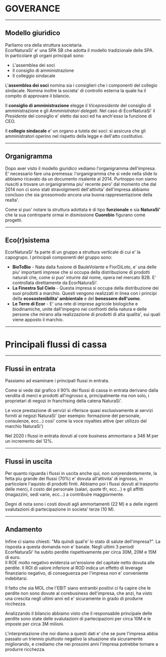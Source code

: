 # GOVERANCE
-----------------------------------------------------------------------
## Modello giuridico
Parliamo ora della struttura societaria.  
EcorNaturaSi' e' una SPA SB che adotta il modello tradizionale delle SPA.  
In particolare gli organi principali sono:
* L'assemblea dei soci
* Il consiglio di amministrazione
* Il colleggio sindacale
  
L'**assemblea dei soci** nomina sia i consiglieri che i componenti del collegio sindacale.
Nomina inoltre la societa' di controllo esterna la quale ha il compito di approvare il bilancio.  

Il **consiglio di amministrazione** elegge il *Vicepresidente* del consiglio di amministrazione e gli *Amministratori delegati*.
Nel caso di EcorNaturaSi' il *Presidente* del consiglio e' eletto dai soci ed ha anch'esso la funzione di CEO.

Il **collegio sindacale** e' un organo a tutela dei soci: si assicura che gli amministratori operino nel rispetto della legge e dell'atto costitutivo.

-----------------------------------------------------------------------
## Organigramma

Dopo aver visto il modello giuridico vediamo l'organigramma dell'impresa.
E' necessario fare una premessa: l'organigramma che si vede nella slide lo abbiamo ricavato da un documento risalente al 2014.
Purtroppo non siamo riusciti a trovare un organigramma piu' recente pero' dal momento che dal 2014 non ci sono stati stravolgimenti dell'attivita' dell'impresa abbiamo concluso che sia grossomodo ancora una buona rappresentazione della realta'.

Come si puo' notare la struttura adottata è di tipo **funzionale** e sia **NaturaSi'** che la sua controparte ormai in dismissione **Cuorebio** figurano come progetti.

----------------------------------------------------------------------
## Eco(r)sistema
EcorNaturaSi' fa parte di un gruppo a struttura verticale di cui e' la capogrupo.
I principali componenti del gruppo sono:
* **BioToBio** - Nata dalla fusione di BauleVolante e FiorDiLoto, e' una delle piu' importanti imprese che si occupa della distribuzione di prodotti naturali che, come si puo' inturire dal nome, opera nel mercato B2B. E' controllata direttamente da EcorNaturaSi'.
* **La Finestra Sul Cielo** - Questa impresa si occupa della distribuzione dei suoi prodotti a marchio. Questi vengono realizzati in linea con i principi della **ecosostenibilita' ambientale** e del **benessere dell'uomo**.
* **Le Terre di Ecor** - E' una rete di imprese agricole biologiche e biodinamiche, unite dall'impegno nei confronti della natura e delle persone che mirano alla realizzazione di prodotti di alta qualita', sui quali viene apposto il marchio.

----------------------------------------------------------------------
# Principali flussi di cassa
----------------------------------------------------------------------
## Flussi in entrata
Passiamo ad esaminare i principali flussi in entrata.

Come si vede dal grafico il 90% dei flussi di cassa in entrata derivano dalla vendita di merci e prodotti all'ingrosso a, principalmente ma non solo, i proprietari di negozi in franchising della catena NaturaSi'.  

Le voce prestazione di servizi si riferisce quasi esclusivamente ai servizi forniti ai negozi NaturaSi' (per esempio: formazione del personale, consulenze, ecc...) 
cosi' come la voce royalties attive (per utilizzo del marchio NaturaSi')  

Nel 2020 i flussi in entrata dovuti al core business ammontano a 346 M per un incremento del 12%.

---------------------------------------------------------------------
## Flussi in uscita 
Per quanto riguarda i flussi in uscita anche qui, non sorprendentemente, la fetta piu grande dei flussi (70%) e' dovuta all'attivita' di ingrosso, in particolare l'aquisto di prodotti finiti.
Abbiamo poi i flussi dovuti al trasporto delle merci, il costo del personale (salari, quote tfr, ecc...) e gli affitti (magazzini, sedi varie, ecc...) a contribuire maggiormente. 

Degni di nota sono i costi dovuti agli ammortamenti (22 M) e a delle ingenti svalutazioni di partecipazione in societa' terze (10 M).

---------------------------------------------------------------------
## Andamento
Infine ci siamo chiesti: "Ma quindi qual'e' lo stato di salute dell'impresa?".
La risposta a questa domanda non e' banale.
Negli ultimi 3 periodi EcorNaturaSi' ha subito perdite rispettivamente per circa 30M, 20M e 15M di euro.  
Il ROE molto negativo evidenzia un'erosione del capitale netto dovuta alle perdite.
Il ROI di valore inferiore al ROD indica un effetto di leverage finanziario negativo, di conseguenza per l'impresa non e' conveniente indebitarsi.  

Il fatto che sia MOL che l'EBIT siano entrambi positivi ci fa capire che le perdite non sono dovute al corebusiness dell'impresa, che anzi, ha visto una crescita negli ultimi anni ed e' sicuramente in grado di produrre ricchezza.  

Analizzando il bilancio abbiamo visto che il responsabile principale delle perdite sono state delle svalutazioni di partecipazioni per circa 10M e le imposte per circa	3M milioni.  

L'interpretazione che noi diamo a questi dati e' che se pure l'impresa abbia passato un triennio piuttosto negativo la situazione sta sicuramente migliorando, e crediamo che nei prossimi anni l'impresa potrebbe tornare a produrre ricchezza.

